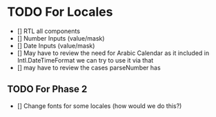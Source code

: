 # TODO For Locales

- [] RTL all components
- [] Number Inputs (value/mask)
- [] Date Inputs (value/mask)
- [] May have to review the need for Arabic Calendar as it included in Intl.DateTimeFormat we can try to use it via that
- [] may have to review the cases parseNumber has

## TODO For Phase 2

- [] Change fonts for some locales (how would we do this?)
